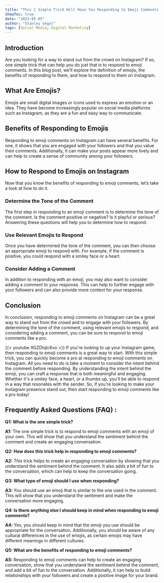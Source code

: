 ```yaml
---
title: "This 1 Simple Trick Will Have You Responding to Emoji Comments on Instagram Like a Pro!"
ShowToc: true 
date: "2023-05-05"
author: "Stanley Segal" 
tags: [Social Media, Digital Marketing]
---
```

## Introduction

Are you looking for a way to stand out from the crowd on Instagram? If so, one simple trick that can help you do just that is to respond to emoji comments. In this blog post, we’ll explore the definition of emojis, the benefits of responding to them, and how to respond to them on Instagram.

## What Are Emojis?

Emojis are small digital images or icons used to express an emotion or an idea. They have become increasingly popular on social media platforms such as Instagram, as they are a fun and easy way to communicate.

## Benefits of Responding to Emojis

Responding to emoji comments on Instagram can have several benefits. For one, it shows that you are engaged with your followers and that you value their comments. Additionally, it can make your posts appear more lively and can help to create a sense of community among your followers.

## How to Respond to Emojis on Instagram

Now that you know the benefits of responding to emoji comments, let’s take a look at how to do it.

### Determine the Tone of the Comment

The first step in responding to an emoji comment is to determine the tone of the comment. Is the comment positive or negative? Is it playful or serious? Answering these questions will help you to determine how to respond.

### Use Relevant Emojis to Respond

Once you have determined the tone of the comment, you can then choose an appropriate emoji to respond with. For example, if the comment is positive, you could respond with a smiley face or a heart.

### Consider Adding a Comment

In addition to responding with an emoji, you may also want to consider adding a comment to your response. This can help to further engage with your followers and can also provide more context for your response.

## Conclusion

In conclusion, responding to emoji comments on Instagram can be a great way to stand out from the crowd and to engage with your followers. By determining the tone of the comment, using relevant emojis to respond, and considering adding a comment, you can be sure to respond to emoji comments like a pro.

{{< youtube XGZDlqIc6vo >}} 
If you're looking to up your Instagram game, then responding to emoji comments is a great way to start. With this simple trick, you can quickly become a pro at responding to emoji comments on Instagram. All you need to do is take a moment to consider the intent behind the comment before responding. By understanding the intent behind the emoji, you can craft a response that is both meaningful and engaging. Whether it's a smiley face, a heart, or a thumbs up, you'll be able to respond in a way that resonates with the sender. So, if you're looking to make your Instagram presence stand out, then start responding to emoji comments like a pro today!

## Frequently Asked Questions (FAQ) :
**Q1: What is the one simple trick?**

**A1:** The one simple trick is to respond to emoji comments with an emoji of your own. This will show that you understand the sentiment behind the comment and create an engaging conversation.

**Q2: How does this trick help in responding to emoji comments?**

**A2:** This trick helps to create an engaging conversation by showing that you understand the sentiment behind the comment. It also adds a bit of fun to the conversation, which can help to keep the conversation going.

**Q3: What type of emoji should I use when responding?**

**A3:** You should use an emoji that is similar to the one used in the comment. This will show that you understand the sentiment and make the conversation more engaging.

**Q4: Is there anything else I should keep in mind when responding to emoji comments?**

**A4:** Yes, you should keep in mind that the emoji you use should be appropriate for the conversation. Additionally, you should be aware of any cultural differences in the use of emojis, as certain emojis may have different meanings in different cultures.

**Q5: What are the benefits of responding to emoji comments?**

**A5:** Responding to emoji comments can help to create an engaging conversation, show that you understand the sentiment behind the comment, and add a bit of fun to the conversation. Additionally, it can help to build relationships with your followers and create a positive image for your brand.


